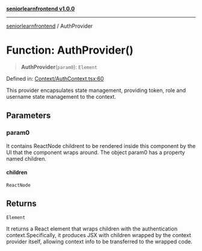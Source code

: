 [**seniorlearnfrontend v1.0.0**](../README.md)

***

[seniorlearnfrontend](../README.md) / AuthProvider

# Function: AuthProvider()

> **AuthProvider**(`param0`): `Element`

Defined in: [Context/AuthContext.tsx:60](https://github.com/SeniorLearnSSJ/SLearnMobAppsFrontend/blob/e7fab732a0ff1bf0dfc0d090a0055a951040816f/Context/AuthContext.tsx#L60)

This provider encapsulates state management, providing token, role and username state management to the context.

## Parameters

### param0

It contains ReactNode childrent to be rendered inside this component by the UI that the component wraps around.  The object param0 has a property named children.

#### children

`ReactNode`

## Returns

`Element`

It returns a React element that wraps children with the authentication context.Specifically, it produces JSX with children wrapped by the context provider itself, allowing context info to be transferred to the wrapped code.
